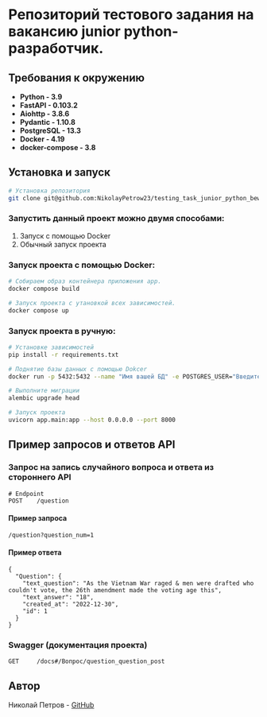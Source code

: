 # Репозиторий тестового задания на вакансию junior python-разработчик.

## Требования к окружению

- **Python - 3.9**
- **FastAPI - 0.103.2**
- **Aiohttp - 3.8.6**
- **Pydantic - 1.10.8**
- **PostgreSQL - 13.3**
- **Docker - 4.19**
- **docker-compose - 3.8**

## Установка и запуск

```bash
# Установка репозитория
git clone git@github.com:NikolayPetrow23/testing_task_junior_python_bew.git
```

### Запустить данный проект можно двумя способами:
1. Запуск с помощью Docker
2. Обычный запуск проекта


### Запуск проекта с помощью Docker:
```bash
# Собираем образ контейнера приложения app.
docker compose build
```
```bash
# Запуск проекта с утановкой всех зависимостей.
docker compose up
```

### Запуск проекта в ручную:
```bash
# Установке зависимостей
pip install -r requirements.txt
```

```bash
# Поднятие базы данных с помощью Dokcer
docker run -p 5432:5432 --name "Имя вашей БД" -e POSTGRES_USER="Введите пользователя для БД" -e POSTGRES_PASSWORD="Введите пароль для БД" -e POSTGRES_DB="Имя вашей БД" -d postgres:13.3
```

```bash
# Выполните миграции
alembic upgrade head
```

```bash
# Запуск проекта
uvicorn app.main:app --host 0.0.0.0 --port 8000
```

## Пример запросов и ответов API

### Запрос на запись случайного вопроса и ответа из стороннего API
```
# Endpoint
POST    /question
```

#### Пример запроса
```
/question?question_num=1
```

#### Пример ответа
```
{
  "Question": {
    "text_question": "As the Vietnam War raged & men were drafted who couldn't vote, the 26th amendment made the voting age this",
    "text_answer": "18",
    "created_at": "2022-12-30",
    "id": 1
  }
}
```

### Swagger (документация проекта)
```
GET     /docs#/Вопрос/question_question_post
```


## Автор
Николай Петров - [GitHub](https://github.com/NikolayPetrow23)